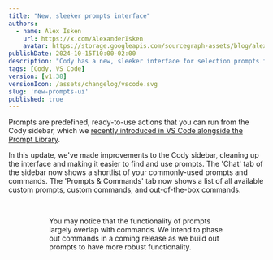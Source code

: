 ```yaml
---
title: "New, sleeker prompts interface"
authors:
  - name: Alex Isken
    url: https://x.com/AlexanderIsken
    avatar: https://storage.googleapis.com/sourcegraph-assets/blog/alex_avatar.png
publishDate: 2024-10-15T10:00-02:00
description: "Cody has a new, sleeker interface for selection prompts from the sidebar."
tags: [Cody, VS Code]
version: [v1.38]
versionIcon: /assets/changelog/vscode.svg
slug: 'new-prompts-ui'
published: true
---
```


Prompts are predefined, ready-to-use actions that you can run from the Cody sidebar, which we [recently introduced in VS Code alongside the Prompt Library](https://sourcegraph.com/blog/cody-vscode-1-30-0-release).

In this update, we've made improvements to the Cody sidebar, cleaning up the interface and making it easier to find and use prompts. The 'Chat' tab of the sidebar now shows a shortlist of your commonly-used prompts and commands. The 'Prompts & Commands' tab now shows a list of all available custom prompts, custom commands, and out-of-the-box commands.

<Figure
  src="https://storage.googleapis.com/sourcegraph-assets/blog/cody-vscode-1-38-release/chat-tab.png"
  alt="Chat tab view"
/>
<br />
<Figure
  src="https://storage.googleapis.com/sourcegraph-assets/blog/cody-vscode-1-38-release/prompts-tab.png"
  alt="Prompts & Commands tab"
/>

You may notice that the functionality of prompts largely overlap with commands. We intend to phase out commands in a coming release as we build out prompts to have more robust functionality.
